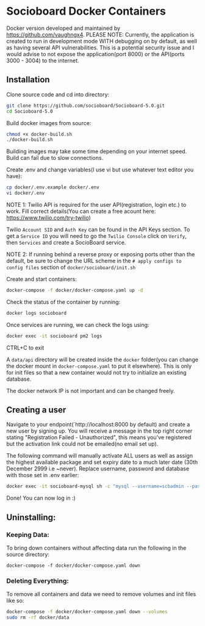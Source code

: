 # Socioboard Docker Containers
Docker version developed and maintained by https://github.com/vaughngx4.
PLEASE NOTE: Currently, the application is created to run in development mode WITH debugging on by default, as well as having several API vulnerabilities. This is a potential security issue and I would advise to not expose the application(port 8000) or the API(ports 3000 - 3004) to the internet.
## Installation
Clone source code and cd into directory:
```bash
git clone https://github.com/socioboard/Socioboard-5.0.git
cd Socioboard-5.0
```

Build docker images from source:
```bash
chmod +x docker-build.sh
./docker-build.sh
```
Building images may take some time depending on your internet speed. Build can fail due to slow connections.

Create .env and change variables(I use vi but use whatever text editor you have):
```bash
cp docker/.env.example docker/.env
vi docker/.env
```

NOTE 1: Twilio API is required for the user API(registration, login etc.) to work. Fill correct details(You can create a free acount here: https://www.twilio.com/try-twilio)

Twilio `Account SID` and `Auth Key` can be found in the API Keys section. To get a `Service ID` you will need to go the `Twilio Console` click on `Verify`, then `Services` and create a SocioBoard service.

NOTE 2: If running behind a reverse proxy or exposing ports other than the default, be sure to change the URL scheme in the `# apply configs to config files` section of `docker/socioboard/init.sh`

Create and start containers:
```bash
docker-compose -f docker/docker-compose.yaml up -d
```

Check the status of the container by running:
```bash
docker logs socioboard
```

Once services are running, we can check the logs using:
```bash
docker exec -it socioboard pm2 logs
```
CTRL+C to exit


A `data/api` directory will be created inside the `docker` folder(you can change the docker mount in `docker-compose.yaml` to put it elsewhere). This is only for init files so that a new container would not try to initialize an existing database.

The docker network IP is not important and can be changed freely.

## Creating a user
Navigate to your endpoint(`http://localhost:8000 by default) and create a new user by signing up. You will receive a message in the top right corner stating "Registration Failed - Unauthorized", this means you've registered but the activation link could not be emailed(no email set up).

The following command will manually activate ALL users as well as assign the highest available package and set expiry date to a much later date (30th December 2999 i.e ~never). Replace username, password and database with those set in .env earlier:
```bash
docker exec -it socioboard-mysql sh -c "mysql --username=scbadmin --password=sqlpass --database=scbsql < /perma-act-users.sql"
```

Done! You can now log in :)

## Uninstalling:
### Keeping Data:
To bring down containers without affecting data run the following in the source directory:
```
docker-compose -f docker/docker-compose.yaml down
```

### Deleting Everything:
To remove all containers and data we need to remove volumes and init files like so:
```bash
docker-compose -f docker/docker-compose.yaml down --volumes
sudo rm -rf docker/data
```
